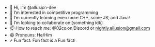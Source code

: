 - 👋 Hi, I’m @allusion-dev
- 👀 I’m interested in competitive programming
- 🌱 I’m currently learning even more C++, some JS, and Java!
- 💞️ I’m looking to collaborate on [something idk]
- 📫 How to reach me: @02cx on Discord or nightly.allusion@gmail.com
- 😄 Pronouns: He/Him
- ⚡ Fun fact: Fun fact is a Fun fact!

<!---
allusion-dev/allusion-dev is a ✨ special ✨ repository because its `README.md` (this file) appears on your GitHub profile.
You can click the Preview link to take a look at your changes.
--->
